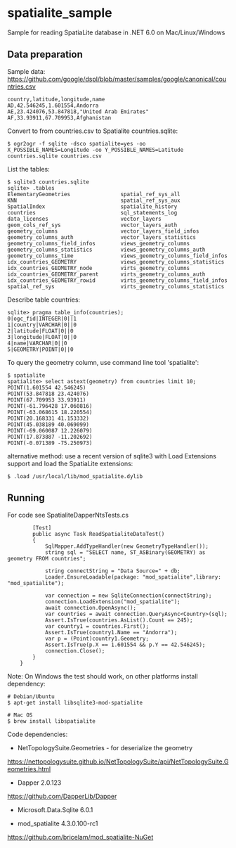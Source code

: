 # spatialite_sample

Sample for reading SpatiaLite database in .NET 6.0 on Mac/Linux/Windows

## Data preparation

Sample data: https://github.com/google/dspl/blob/master/samples/google/canonical/countries.csv

```
country,latitude,longitude,name
AD,42.546245,1.601554,Andorra
AE,23.424076,53.847818,"United Arab Emirates"
AF,33.93911,67.709953,Afghanistan
```

Convert to from countries.csv to Spatialite countries.sqlite:

```
$ ogr2ogr -f sqlite -dsco spatialite=yes -oo X_POSSIBLE_NAMES=Longitude -oo Y_POSSIBLE_NAMES=Latitude countries.sqlite countries.csv
```

List the tables:

```
$ sqlite3 countries.sqlite
sqlite> .tables
ElementaryGeometries                spatial_ref_sys_all
KNN                                 spatial_ref_sys_aux
SpatialIndex                        spatialite_history
countries                           sql_statements_log
data_licenses                       vector_layers
geom_cols_ref_sys                   vector_layers_auth
geometry_columns                    vector_layers_field_infos
geometry_columns_auth               vector_layers_statistics
geometry_columns_field_infos        views_geometry_columns
geometry_columns_statistics         views_geometry_columns_auth
geometry_columns_time               views_geometry_columns_field_infos
idx_countries_GEOMETRY              views_geometry_columns_statistics
idx_countries_GEOMETRY_node         virts_geometry_columns
idx_countries_GEOMETRY_parent       virts_geometry_columns_auth
idx_countries_GEOMETRY_rowid        virts_geometry_columns_field_infos
spatial_ref_sys                     virts_geometry_columns_statistics
```

Describe table countries:

```
sqlite> pragma table_info(countries);
0|ogc_fid|INTEGER|0||1
1|country|VARCHAR|0||0
2|latitude|FLOAT|0||0
3|longitude|FLOAT|0||0
4|name|VARCHAR|0||0
5|GEOMETRY|POINT|0||0
```

To query the geometry column, use command line tool 'spatialite':

```
$ spatialite
spatialite> select astext(geometry) from countries limit 10;
POINT(1.601554 42.546245)
POINT(53.847818 23.424076)
POINT(67.709953 33.93911)
POINT(-61.796428 17.060816)
POINT(-63.068615 18.220554)
POINT(20.168331 41.153332)
POINT(45.038189 40.069099)
POINT(-69.060087 12.226079)
POINT(17.873887 -11.202692)
POINT(-0.071389 -75.250973)
```

 alternative method: use a recent version of sqlite3 with Load Extensions support and load the SpatiaLite extensions:
 
 ```
 $ .load /usr/local/lib/mod_spatialite.dylib
 ```

## Running

For code see SpatialiteDapperNtsTests.cs

```
        [Test]
        public async Task ReadSpatialiteDataTest()
        {
            SqlMapper.AddTypeHandler(new GeometryTypeHandler());
            string sql = "SELECT name, ST_ASBinary(GEOMETRY) as geometry FROM countries";

            string connectString = "Data Source=" + db;
            Loader.EnsureLoadable(package: "mod_spatialite",library: "mod_spatialite");

            var connection = new SqliteConnection(connectString);
            connection.LoadExtension("mod_spatialite");
            await connection.OpenAsync();
            var countries = await connection.QueryAsync<Country>(sql);
            Assert.IsTrue(countries.AsList().Count == 245);
            var country1 = countries.First();
            Assert.IsTrue(country1.Name == "Andorra");
            var p = (Point)country1.Geometry;
            Assert.IsTrue(p.X == 1.601554 && p.Y == 42.546245);
            connection.Close();
        }
    }
```

Note: On Windows the test should work, on other platforms install dependency:

```
# Debian/Ubuntu
$ apt-get install libsqlite3-mod-spatialite

# Mac OS
$ brew install libspatialite
```

Code dependencies:

- NetTopologySuite.Geometries - for deserialize the geometry

https://nettopologysuite.github.io/NetTopologySuite/api/NetTopologySuite.Geometries.html

- Dapper 2.0.123

https://github.com/DapperLib/Dapper

- Microsoft.Data.Sqlite 6.0.1

- mod_spatialite 4.3.0.100-rc1

https://github.com/bricelam/mod_spatialite-NuGet
